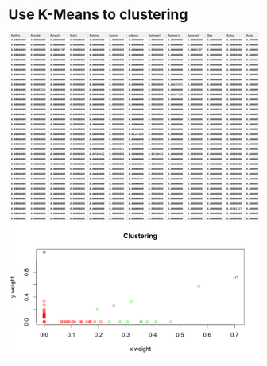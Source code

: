 # Use K-Means to clustering

<img alt="people-match01" src="/img/view_result.png"/>


<img alt="k means" src="/img/clustering.png"/>



